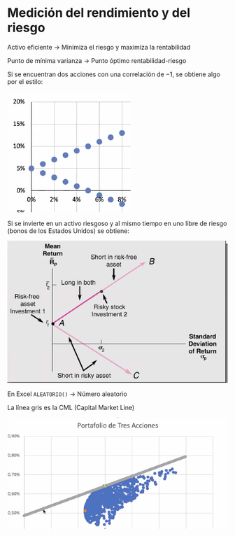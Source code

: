 # Medición del rendimiento y del riesgo

Activo eficiente -> Minimiza el riesgo y maximiza la rentabilidad

Punto de mínima varianza -> Punto óptimo rentabilidad-riesgo


Si se encuentran dos acciones con una correlación de $-1$, se obtiene algo por el estilo:

![](attachments/Pasted%20image%2020230516165533.png)


Si se invierte en un activo riesgoso y al mismo tiempo en uno libre de riesgo (bonos de los Estados Unidos) se obtiene:


![](attachments/Pasted%20image%2020230516165516.png)

En Excel `ALEATORIO()` -> Número aleatorio


La línea gris es la CML (Capital Market Line)

![](attachments/Pasted%20image%2020230516174349.png)



